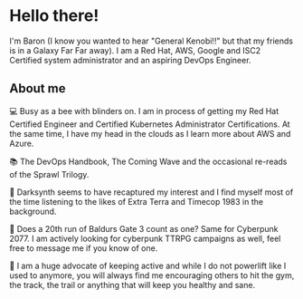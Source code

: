 # Hello there!
I'm Baron (I know you wanted to hear "General Kenobi!!" but that my friends is in a Galaxy Far Far away). I am a Red Hat, AWS, Google and ISC2 Certified system administrator and an aspiring DevOps Engineer.

## About me
:computer:	Busy as a bee with blinders on. I am in process of getting my Red Hat Certified Engineer and Certified Kubernetes Administrator Certifications. At the same time, I have my head in the clouds as I learn more about AWS and Azure.

:books: The DevOps Handbook, The Coming Wave and the occasional re-reads of the Sprawl Trilogy.

:musical_score:	Darksynth seems to have recaptured my interest and I find myself most of the time listening to the likes of Extra Terra and Timecop 1983 in the background.

:game_die: Does a 20th run of Baldurs Gate 3 count as one? Same for Cyberpunk 2077. I am actively looking for cyberpunk TTRPG campaigns as well, feel free to message me if you know of one.

:mechanical_arm:	I am a huge advocate of keeping active and while I do not powerlift like I used to anymore, you will always find me encouraging others to hit the gym, the track, the trail or anything that will keep you healthy and sane.
